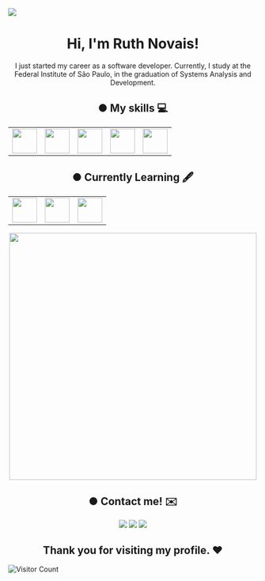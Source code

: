 <img src="https://i.pinimg.com/originals/4a/fd/e9/4afde9596bfe30a1bb56a556f1ffefa6.gif"/>

   
<h1 align="center"> Hi, I'm Ruth Novais!</h1>

<p align="center">I just started my career as a software developer.
Currently, I study at the Federal Institute of São Paulo, in the graduation of Systems Analysis and Development.</p>

<h2 align="center"> ● My skills 💻 </h2>
<table align="center">
   <tr>
      <td><img width="50" src="https://cdn.jsdelivr.net/gh/devicons/devicon/icons/cplusplus/cplusplus-original.svg"/></td>
      <td><img width="50" src="https://cdn.jsdelivr.net/gh/devicons/devicon/icons/c/c-original.svg" /></td>
      <td><img width="50" src="https://cdn.jsdelivr.net/gh/devicons/devicon/icons/javascript/javascript-original.svg" /></td>
      <td><img width="50" src="https://cdn.jsdelivr.net/gh/devicons/devicon/icons/html5/html5-original.svg" /></td>
      <td><img width="50" src="https://cdn.jsdelivr.net/gh/devicons/devicon/icons/css3/css3-original.svg" /></td>
    </tr>
</table>

<h2 align="center"> ● Currently Learning 🖋 </h2>

<table align="center">
    <tr>
      <td><img width="50" src="https://cdn.jsdelivr.net/gh/devicons/devicon/icons/django/django-plain.svg"></td>
      <td><img width="50" src="https://cdn.jsdelivr.net/gh/devicons/devicon/icons/mysql/mysql-original-wordmark.svg" /></td>
      <td><img width="50" src="https://cdn.jsdelivr.net/gh/devicons/devicon/icons/python/python-original-wordmark.svg" /></td>
    </tr>
</table>

<p align="center">
   <img width="500" src="https://64.media.tumblr.com/d0656ed01e4859cf2206b222a8e6e669/846bd7dddadb664b-af/s1280x1920/1d8fa13af5fd73565dd3bc4358e24e71041555ef.gif"/>
</p>

<h2 align="center"> ● Contact me! ✉️ </h2>

<div align="center">
<a href="https://instagram.com/_ruthlessn" target="_blank"><img src="https://img.shields.io/badge/-Instagram-%23E4405F?style=for-the-badge&logo=instagram&logoColor=white" target="_blank"></a>
<a href = "mailto:ruth.novais@aluno.ifsp.edu.br"><img src="https://img.shields.io/badge/Gmail-D14836?style=for-the-badge&logo=gmail&logoColor=white" target="_blank"></a>
<a href="https://www.linkedin.com/in/ruth-novais-039934194/" target="_blank"><img src="https://img.shields.io/badge/-LinkedIn-%230077B5?style=for-the-badge&logo=linkedin&logoColor=white" target="_blank"></a>   
</div>



<h2 align="center"> Thank you for visiting my profile. ❤️ </h2>

![Visitor Count](https://profile-counter.glitch.me/Ruthless-n/count.svg)

